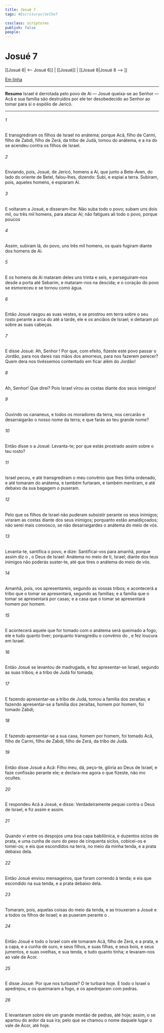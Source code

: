 ```yaml
---
title: Josué 7
tags: #Escrituras\VelhoT

cssclass: scriptures
publish: false
people:
---
```


# Josué 7
[[Josué 6| <-- Josué 6]] | [[Josué]] | [[Josué 8|Josué 8 --> ]]

[Em linha](https://churchofjesuschrist.org/study/scriptures/ot/josh/7?lang=por)

---
__Resumo__
Israel é derrotada pelo povo de Ai — Josué queixa-se ao Senhor — Acã e sua família são destruídos por ele ter desobedecido ao Senhor ao tomar para si o espólio de Jericó.

---
###### 1 
E transgrediram os filhos de Israel no anátema; porque Acã, filho de Carmi, filho de Zabdi, filho de Zerá, da tribo de Judá, tomou do anátema, e a ira do  se acendeu contra os filhos de Israel.

###### 2 
Enviando, pois, Josué, de Jericó,  homens a Ai, que  junto a Bete-Áven, do lado do oriente de Betel, falou-lhes, dizendo: Subi, e espiai a terra. Subiram, pois, aqueles homens, e espiaram Ai.

###### 3 
E voltaram a Josué, e disseram-lhe: Não suba todo o povo; subam uns dois mil, ou três mil homens, para atacar Ai; não fatigues ali todo o povo, porque poucos 

###### 4 
Assim, subiram lá, do povo, uns três mil homens, os quais fugiram diante dos homens de Ai.

###### 5 
E os homens de Ai mataram deles uns trinta e seis, e perseguiram-nos desde a porta até Sebarim, e mataram-nos na descida; e o coração do povo se esmoreceu e se tornou como água.

###### 6 
Então Josué rasgou as suas vestes, e se prostrou em terra sobre o seu rosto perante a arca do  até a tarde, ele e os anciãos de Israel; e deitaram pó sobre as suas cabeças.

###### 7 
E disse Josué: Ah, Senhor ! Por que, com efeito, fizeste este povo passar o Jordão, para nos dares nas mãos dos amorreus, para nos fazerem perecer? Quem dera nos tivéssemos contentado em ficar além do Jordão!

###### 8 
Ah, Senhor! Que direi? Pois Israel virou as costas diante dos seus inimigos!

###### 9 
Ouvindo  os cananeus, e todos os moradores da terra, nos cercarão e desarraigarão o nosso nome da terra; e  que farás ao teu grande nome?

###### 10 
Então disse o  a Josué: Levanta-te; por que estás prostrado assim sobre o teu rosto?

###### 11 
Israel pecou, e até transgrediram o meu convênio que lhes tinha ordenado, e até tomaram do anátema, e também furtaram, e também mentiram, e até debaixo da sua bagagem o puseram.

###### 12 
Pelo que os filhos de Israel não puderam subsistir perante os seus inimigos; viraram as costas diante dos seus inimigos; porquanto estão amaldiçoados; não serei mais convosco, se não desarraigardes o anátema do meio de vós.

###### 13 
Levanta-te, santifica o povo, e dize: Santificai-vos para amanhã, porque assim diz o , o Deus de Israel: Anátema  no meio de ti, Israel; diante dos teus inimigos não poderás suster-te, até que tires o anátema do meio de vós.

###### 14 
Amanhã, pois, vos apresentareis, segundo as vossas tribos; e acontecerá  a tribo que o  tomar se apresentará, segundo as famílias; e a família que o  tomar se apresentará por casas; e a casa que o  tomar se apresentará homem por homem.

###### 15 
E acontecerá  aquele que for tomado com o anátema será queimado a fogo, ele e tudo quanto tiver; porquanto transgrediu o convênio do , e fez  loucura em Israel.

###### 16 
Então Josué se levantou de madrugada, e fez apresentar-se Israel, segundo as suas tribos; e a tribo de Judá foi tomada;

###### 17 
E fazendo apresentar-se a tribo de Judá, tomou a família dos zeraítas; e fazendo apresentar-se a família dos zeraítas, homem por homem, foi tomado Zabdi;

###### 18 
E fazendo apresentar-se a sua casa, homem por homem, foi tomado Acã, filho de Carmi, filho de Zabdi, filho de Zerá, da tribo de Judá.

###### 19 
Então disse Josué a Acã: Filho meu, dá, peço-te, glória ao  Deus de Israel, e faze confissão perante ele; e declara-me agora o que fizeste, não mo ocultes.

###### 20 
E respondeu Acã a Josué, e disse: Verdadeiramente pequei contra o  Deus de Israel, e fiz assim e assim.

###### 21 
Quando vi entre os despojos uma boa capa babilônica, e duzentos siclos de prata, e uma cunha de ouro do peso de cinquenta siclos, cobicei-os e tomei-os; e eis que  escondidos na terra, no meio da minha tenda, e a prata debaixo dela.

###### 22 
Então Josué enviou mensageiros, que foram correndo à tenda; e eis que  escondido na sua tenda, e a prata debaixo dela.

###### 23 
Tomaram, pois, aquelas coisas do meio da tenda, e as trouxeram a Josué e a todos os filhos de Israel; e as puseram perante o .

###### 24 
Então Josué e todo o Israel com ele tomaram Acã, filho de Zerá, e a prata, e a capa, e a cunha de ouro, e seus filhos, e suas filhas, e seus bois, e seus jumentos, e suas ovelhas, e sua tenda, e tudo quanto tinha; e levaram-nos ao vale de Acor.

###### 25 
E disse Josué: Por que nos turbaste? O  te turbará hoje. E todo o Israel o apedrejou, e os queimaram a fogo, e os apedrejaram com pedras.

###### 26 
E levantaram sobre ele um grande montão de pedras, até  hoje; assim, o  se apartou do ardor da sua ira; pelo que se chamou o nome daquele lugar o vale de Acor, até  hoje.

